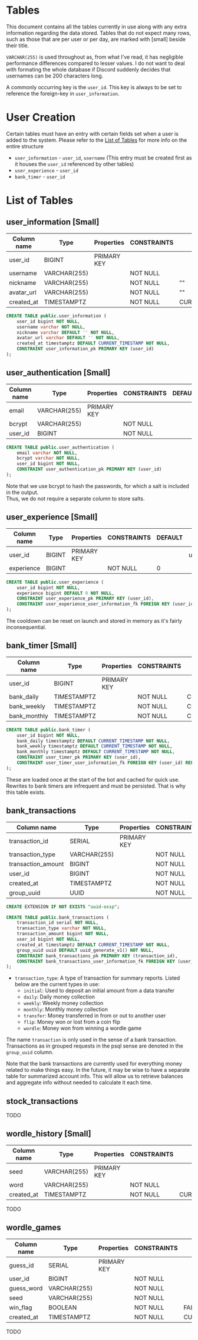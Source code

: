 # Tables

This document contains all the tables currently in use along with any extra information regarding the data stored.
Tables that do not expect many rows, such as those that are per user or per day, are marked with [small] beside their title.

`VARCHAR(255)` is used throughout as, from what I've read, it has negligible performance differences compared to lesser values.
I do not want to deal with formating the whole database if Discord suddenly decides that usernames can be 200 characters long.

A commonly occurring key is the `user_id`. This key is always to be set to reference the foreign-key in `user_information`.

# User Creation

Certain tables must have an entry with certain fields set when a user is added to the system.
Please refer to the [List of Tables](list-of-tables) for more info on the entire structure

- `user_information` - `user_id`, `username` (This entry must be created first as it houses the `user_id` referenced by other tables)
- `user_experience` - `user_id`
- `bank_timer` - `user_id`

# List of Tables

## user_information [Small]

| Column name | Type         | Properties  | CONSTRAINTS | DEFAULT           | REFERENCES |
| ----------- | ------------ | ----------- | ----------- | ----------------- | ---------- |
| user_id     | BIGINT       | PRIMARY KEY |             |                   |            |
| username    | VARCHAR(255) |             | NOT NULL    |                   |            |
| nickname    | VARCHAR(255) |             | NOT NULL    | ""                |            |
| avatar_url  | VARCHAR(255) |             | NOT NULL    | ""                |            |
| created_at  | TIMESTAMPTZ  |             | NOT NULL    | CURRENT_TIMESTAMP |            |

```sql
CREATE TABLE public.user_information (
	user_id bigint NOT NULL,
	username varchar NOT NULL,
	nickname varchar DEFAULT '' NOT NULL,
	avatar_url varchar DEFAULT '' NOT NULL,
	created_at timestamptz DEFAULT CURRENT_TIMESTAMP NOT NULL,
	CONSTRAINT user_information_pk PRIMARY KEY (user_id)
);
```

## user_authentication [Small]

| Column name | Type         | Properties  | CONSTRAINTS | DEFAULT | REFERENCES                |
| ----------- | ------------ | ----------- | ----------- | ------- | ------------------------- |
| email       | VARCHAR(255) | PRIMARY KEY |             |         |                           |
| bcrypt      | VARCHAR(255) |             | NOT NULL    |         |                           |
| user_id     | BIGINT       |             | NOT NULL    |         | user_information(user_id) |

```sql
CREATE TABLE public.user_authentication (
	email varchar NOT NULL,
	bcrypt varchar NOT NULL,
	user_id bigint NOT NULL,
	CONSTRAINT user_authentication_pk PRIMARY KEY (user_id)
);
```

Note that we use bcrypt to hash the passwords, for which a salt is included in the output.  
Thus, we do not require a separate column to store salts.

## user_experience [Small]

| Column name | Type   | Properties  | CONSTRAINTS | DEFAULT | REFERENCES                |
| ----------- | ------ | ----------- | ----------- | ------- | ------------------------- |
| user_id     | BIGINT | PRIMARY KEY |             |         | user_information(user_id) |
| experience  | BIGINT |             | NOT NULL    | 0       |                           |

```sql
CREATE TABLE public.user_experience (
	user_id bigint NOT NULL,
	experience bigint DEFAULT 0 NOT NULL,
	CONSTRAINT user_experience_pk PRIMARY KEY (user_id),
	CONSTRAINT user_experience_user_information_fk FOREIGN KEY (user_id) REFERENCES public.user_information(user_id) ON DELETE RESTRICT ON UPDATE RESTRICT
);
```

The cooldown can be reset on launch and stored in memory as it's fairly inconsequential.

## bank_timer [Small]

| Column name  | Type        | Properties  | CONSTRAINTS | DEFAULT           | REFERENCES                |
| ------------ | ----------- | ----------- | ----------- | ----------------- | ------------------------- |
| user_id      | BIGINT      | PRIMARY KEY |             |                   | user_information(user_id) |
| bank_daily   | TIMESTAMPTZ |             | NOT NULL    | CURRENT_TIMESTAMP |                           |
| bank_weekly  | TIMESTAMPTZ |             | NOT NULL    | CURRENT_TIMESTAMP |                           |
| bank_monthly | TIMESTAMPTZ |             | NOT NULL    | CURRENT_TIMESTAMP |                           |

```sql
CREATE TABLE public.bank_timer (
	user_id bigint NOT NULL,
	bank_daily timestamptz DEFAULT CURRENT_TIMESTAMP NOT NULL,
	bank_weekly timestamptz DEFAULT CURRENT_TIMESTAMP NOT NULL,
	bank_monthly timestamptz DEFAULT CURRENT_TIMESTAMP NOT NULL,
	CONSTRAINT user_timer_pk PRIMARY KEY (user_id),
	CONSTRAINT user_timer_user_information_fk FOREIGN KEY (user_id) REFERENCES public.user_information(user_id) ON DELETE RESTRICT ON UPDATE RESTRICT
);
```

These are loaded once at the start of the bot and cached for quick use.
Rewrites to bank timers are infrequent and must be persisted. That is why this table exists.

## bank_transactions

| Column name        | Type         | Properties  | CONSTRAINTS | DEFAULT           | REFERENCES                |
| ------------------ | ------------ | ----------- | ----------- | ----------------- | ------------------------- |
| transaction_id     | SERIAL       | PRIMARY KEY |             |                   |                           |
| transaction_type   | VARCHAR(255) |             | NOT NULL    |                   |                           |
| transaction_amount | BIGINT       |             | NOT NULL    |                   |                           |
| user_id            | BIGINT       |             | NOT NULL    |                   | user_information(user_id) |
| created_at         | TIMESTAMPTZ  |             | NOT NULL    | CURRENT_TIMESTAMP |                           |
| group_uuid         | UUID         |             | NOT NULL    |                   |                           |

```sql
CREATE EXTENSION IF NOT EXISTS "uuid-ossp";
```

```sql
CREATE TABLE public.bank_transactions (
	transaction_id serial NOT NULL,
	transaction_type varchar NOT NULL,
	transaction_amount bigint NOT NULL,
	user_id bigint NOT NULL,
	created_at timestamptz DEFAULT CURRENT_TIMESTAMP NOT NULL,
	group_uuid uuid DEFAULT uuid_generate_v1() NOT NULL,
	CONSTRAINT bank_transactions_pk PRIMARY KEY (transaction_id),
	CONSTRAINT bank_transactions_user_information_fk FOREIGN KEY (user_id) REFERENCES public.user_information(user_id) ON DELETE RESTRICT ON UPDATE RESTRICT
);
```

- `transaction_type`: A type of transaction for summary reports. Listed below are the current types in use:
  - `initial`: Used to deposit an initial amount from a data transfer
  - `daily`: Daily money collection
  - `weekly`: Weekly money collection
  - `monthly`: Monthly money collection
  - `transfer`: Money transferred in from or out to another user
  - `flip`: Money won or lost from a coin flip
  - `wordle`: Money won from winning a wordle game

The name `transaction` is only used in the sense of a bank transaction.
Transactions as in grouped requests in the psql sense are denoted in the `group_uuid` column.

Note that the bank transactions are currently used for everything money related to make things easy.
In the future, it may be wise to have a separate table for summarized account info.
This will allow us to retrieve balances and aggregate info without needed to calculate it each time.

## stock_transactions

TODO

## wordle_history [Small]

| Column name | Type         | Properties  | CONSTRAINTS | DEFAULT           | REFERENCES |
| ----------- | ------------ | ----------- | ----------- | ----------------- | ---------- |
| seed        | VARCHAR(255) | PRIMARY KEY |             |                   |            |
| word        | VARCHAR(255) |             | NOT NULL    |                   |            |
| created_at  | TIMESTAMPTZ  |             | NOT NULL    | CURRENT_TIMESTAMP |            |

TODO

## wordle_games

| Column name | Type         | Properties  | CONSTRAINTS | DEFAULT           | REFERENCES                |
| ----------- | ------------ | ----------- | ----------- | ----------------- | ------------------------- |
| guess_id    | SERIAL       | PRIMARY KEY |             |                   |                           |
| user_id     | BIGINT       |             | NOT NULL    |                   | user_information(user_id) |
| guess_word  | VARCHAR(255) |             | NOT NULL    |                   |                           |
| seed        | VARCHAR(255) |             | NOT NULL    |                   |                           |
| win_flag    | BOOLEAN      |             | NOT NULL    | FALSE             |                           |
| created_at  | TIMESTAMPTZ  |             | NOT NULL    | CURRENT_TIMESTAMP |                           |

TODO
